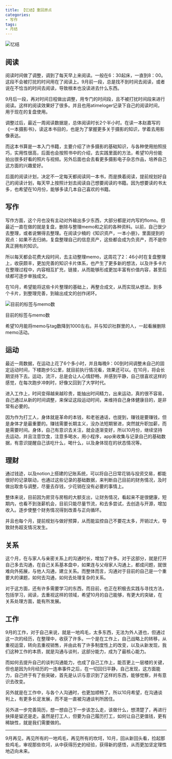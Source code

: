 ```yaml
---
title: 【忆结】重回原点
categories:
- 写作
tags: 
- 月结
---
```

![忆结](https://mmbiz.qpic.cn/mmbiz_jpg/0QDXOicLU8zosNuETia6bepZvGicm1BIba5jmUticaWibRy0TDGuWgTbKaiajdFNoBrcc9az5ehGP45DTVS9Lv8VMDJA/640?wx_fmt=jpeg&wxfrom=5&wx_lazy=1&wx_co=1)

## 阅读

阅读时间做了调整，调到了每天早上来阅读。一般在6：30起床，一直到8：00。这段不会被打扰的时间用在了阅读上。9月前一段，总是找不到时间去阅读，或者说在不恰当的时间去阅读，导致根本也没读进去什么东西。

9月后一段，再对时间日程做出调整，用专门的时间段，且不被打扰时间段来进行阅读。这样的阅读效果好了很多。并且也用atimeloger记录下自己的阅读时间，用于现在的复盘使用。

调整过后，最近一周阅读数据是，总体阅读时长2个半小时。在读一本赵嘉写的《一本摄影书》，读这本书目的，也是为了掌握更多关于摄影的知识，学着去用影像表达。

而这本书算是一本入门书籍，主要介绍了许多摄影的基础知识，与各种使用拍照技巧，实用性很高，后面也会按照书中的介绍，去实践里面的方法，希望10月份能拍出很多好看的照片与视频。另外后面也会去看更多摄影电子杂志作品，培养自己这方面的兴趣爱好。

后面的阅读计划，决定不一定每天都阅读同一本书，而是换着阅读，提前规划好自己的阅读计划，每天早上按照计划去阅读自己想要阅读的书籍。因为想要读的书太多，也希望在10月份，能够多读几本自己喜欢的书籍。

## 写作

写作方面，这个月也没有主动对外输出多少东西，大部分都是对内写的flomo。但最近一直在做的就是复盘，删除与整理memo和之前的各种资料。以前，自己很少去整理，或者说懒得去整理。在阅读少楠的《知识资产，一本小册》，里面提到的观点：如果不去归纳，复盘整理自己的信息资产，这些都会成为负资产，而不是你真正拥有的知识。

所以每天都会花费大段时间，去主动整理memo，这周花了2：46小时在复盘整理上，收获颇丰，更加完善的知识卡片体系，也产生了更多新的想法，以及许多卡片在整理过程中，内容相互扩充，链接，从而能够形成更加丰富有价值内容，甚至后续都可逐步单独成文。

在10月，希望能将这些卡片整理的基础上，再整合成文，从而实现从想法，到多个卡片，到整理完善，到输出成文的创作闭环。

![目前的标签与memo数](https://s3-us-west-2.amazonaws.com/secure.notion-static.com/4a6218ff-0fce-4f04-9fe6-94cc5fa03c8a/Untitled.png)

目前的标签与memo数

希望10月能将memo与tag数降到1000左右。并与知识社群里的人，一起看展删除memo活动。

## 运动

最近一周数据，在运动上花了6个多小时，并且每晚9：00到时间调整未自己的固定运动时间，下楼跑步5公里，就目前执行情况看，效果还可以。在10月，将会长期坚持下去。运动，流汗，总是会让人心情舒畅，并感到平静，自己很喜欢这样的感觉，在每次跑步冲刺时，好像又回到了大学时代。

进入工作上，时间变得越来越珍贵，能抽出时间精力，出来运动，真的很不容易，自己通过从新的时间调整，来保证这段运动时间，来维持自己身体健康目的，是非常有必要的。

因为作为打工人，身体就是革命的本钱，和老爸通话，也提到，赚钱是要赚钱，但是身体才是最重要的。赚钱需要长期主义，没办法短期冒进，突然就升职加薪，而是需要时间。身体，自己有意识去关注，就会逐渐变好，所以10月份，继续坚持去运动，并且注意饮食，注意多喝水，用小程序，app来收集与记录自己的基础数据，有意识提醒自己该吃什么，喝什么，以及身体现在的状态情况等。

## 理财

通过钱迹，以及notion上搭建的记账系统，可以将自己日常花销与投资交易，都能很好的记录联动，也通过这些记录的基础数据，来判断自己目前的财务情况，及时做出取舍与调整，尽量去存钱，少花销在没有必要的事情上。

整体来说，目前因为房贷与房租的大额支出，让财务情况，看起来不是很健康，短期内，也看不到涨薪机会，目前只能尽量节流，和去多尝试，去创造与开源，增加收入。逐步使整个财务情况得到改善与正向循环。

并且也每个月，提前规划与做好预算，从而能监控自己不要花太多，开销过大，导致财务超支情况发生。

## 关系

这个月，在与家人与亲密关系上的沟通时长，增加了许多。对于这部分，就是打开自己多去沟通，在自己关系基本盘中，如果连与父母家人沟通上，都成问题，就很难向外拓展，与他人沟通，建立关系。而整体而言，沟通对于目前的自己是一个重要大的课题，如何去沟通，如何去处理复杂的关系。

对于这方面，还有许多需要学习的东西，而目前，也正在积极去实践与寻找方法，包括学习，阅读，去重视这样的领域，希望10月的自己能够，有更大的突破，在关系处理方面，能有所发展。

## 工作

9月的工作，对于自己来说，就是一地鸡毛，太多东西，无法为外人道也，但通过这一次的经历，在整理中，收获了许多。一个是在工作上，自己战略上的转移，从重视运营，转向去重视销售，并由此有了许多制度性上的改变，以及从新发现，我们这种工作的本质，就是沟通与谈判，这部分能力，成为了最核心能力。

而如何去提升自己的谈判沟通能力，也成了自己工作上，能否更上一层楼的关键，但也是因为9月经历的一连串事件之后，在一切回归平静，自己发现，这方面能力，自己终于有了些突破，首先是认识与意识到了这样的东西，能够觉察，并有意识去改变。

另外就是在工作中，与各个人沟通时，也更加顺畅了。所以10月希望，在沟通谈判上，有更多长足发展，而不是一直被沟通谈判所困住。

另外进一步完善简历，想一想自己下一步该怎么走，该做什么，想清楚了，再进行抉择是留还是走。虽然是打工人，但要为自己履历打工，如何让自己更值钱，更有稀缺性，就是我们需要做的。

---

9月再见，再见所有的一地鸡毛，再见所有的坎坷，10月，回从新回头看，捡起那些鸡毛，审视那些坎坷，从中获得历史的经验，获得新的感悟，从而更加坚定理性地迈向未来。